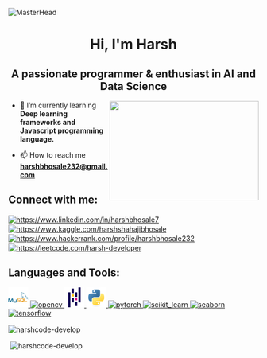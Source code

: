 

![MasterHead](https://www.google.com/search?q=data+science+images&oq=data+science+image&gs_lcrp=EgZjaHJvbWUqBwgAEAAYgAQyBwgAEAAYgAQyBggBEEUYOTIHCAIQABiABDIHCAMQABiABDIHCAQQABiABDIHCAUQABiABDIHCAYQABiABDIHCAcQABiABDIHCAgQABiABDIHCAkQABiABDIHCAoQABiABDIHCAsQABiABDIHCAwQABiABNIBCDQ3NjFqMWo3qAIUsAIB&client=ms-android-samsung-ss&sourceid=chrome-mobile&ie=UTF-8#vhid=KzDB-2G1P021MM&vssid=mosaic)
<h1 align="center">Hi, I'm Harsh</h1>
<h2 align="center">A passionate programmer & enthusiast in AI and Data Science</h2>

<img align="right" height="200"  width="300" src="https://miro.medium.com/v2/resize:fit:1152/1*DwEvjqxqFz8dasO2QWSqig.png">

- 🌱 I’m currently learning **Deep learning frameworks and Javascript programming language.**

- 📫 How to reach me **harshbhosale232@gmail.com**
 
<h2 align="left">Connect with me:</h2>
<p align="left">
<a href="https://linkedin.com/in/harshbhosale7" target="blank"><img align="center" src="https://raw.githubusercontent.com/rahuldkjain/github-profile-readme-generator/master/src/images/icons/Social/linked-in-alt.svg" alt="https://www.linkedin.com/in/harshbhosale7" height="30" width="40" /></a>
<a href="https://kaggle.com/harshshahajibhosale" target="blank"><img align="center" src="https://raw.githubusercontent.com/rahuldkjain/github-profile-readme-generator/master/src/images/icons/Social/kaggle.svg" alt="https://www.kaggle.com/harshshahajibhosale" height="30" width="40" /></a>
<a href="https://www.hackerrank.com/harshbhosale232" target="blank"><img align="center" src="https://raw.githubusercontent.com/rahuldkjain/github-profile-readme-generator/master/src/images/icons/Social/hackerrank.svg" alt="https://www.hackerrank.com/profile/harshbhosale232" height="30" width="40" /></a>
<a href="https://www.leetcode.com/harsh-developer" target="blank"><img align="center" src="https://raw.githubusercontent.com/rahuldkjain/github-profile-readme-generator/master/src/images/icons/Social/leet-code.svg" alt="https://leetcode.com/harsh-developer" height="30" width="40" /></a>
</p>

<h2 align="left">Languages and Tools:</h2>
<p align="left"><a href="https://www.mysql.com/" target="_blank" rel="noreferrer"> <img src="https://raw.githubusercontent.com/devicons/devicon/master/icons/mysql/mysql-original-wordmark.svg" alt="mysql" width="40" height="40"/> </a> <a href="https://opencv.org/" target="_blank" rel="noreferrer"> <img src="https://www.vectorlogo.zone/logos/opencv/opencv-icon.svg" alt="opencv" width="40" height="40"/> </a> <a href="https://pandas.pydata.org/" target="_blank" rel="noreferrer"> <img src="https://raw.githubusercontent.com/devicons/devicon/2ae2a900d2f041da66e950e4d48052658d850630/icons/pandas/pandas-original.svg" alt="pandas" width="40" height="40"/> </a> <a href="https://www.python.org" target="_blank" rel="noreferrer"> <img src="https://raw.githubusercontent.com/devicons/devicon/master/icons/python/python-original.svg" alt="python" width="40" height="40"/> </a> <a href="https://pytorch.org/" target="_blank" rel="noreferrer"> <img src="https://www.vectorlogo.zone/logos/pytorch/pytorch-icon.svg" alt="pytorch" width="40" height="40"/> </a> <a href="https://scikit-learn.org/" target="_blank" rel="noreferrer"> <img src="https://upload.wikimedia.org/wikipedia/commons/0/05/Scikit_learn_logo_small.svg" alt="scikit_learn" width="40" height="40"/> </a> <a href="https://seaborn.pydata.org/" target="_blank" rel="noreferrer"> <img src="https://seaborn.pydata.org/_images/logo-mark-lightbg.svg" alt="seaborn" width="40" height="40"/> </a> <a href="https://www.tensorflow.org" target="_blank" rel="noreferrer"> <img src="https://www.vectorlogo.zone/logos/tensorflow/tensorflow-icon.svg" alt="tensorflow" width="40" height="40"/> </a> </p>

<p><img align="center" src="https://github-readme-stats.vercel.app/api/top-langs?username=harshcode-develop&show_icons=true&locale=en&layout=compact" alt="harshcode-develop" /></p>

<p>&nbsp;<img align="center" src="https://github-readme-stats.vercel.app/api?username=harshcode-develop&show_icons=true&locale=en" alt="harshcode-develop" /></p>
